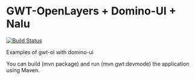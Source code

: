 # GWT-OpenLayers + Domino-UI + Nalu

[![Build Status](https://travis-ci.org/TDesjardins/gwt-ol-demo.svg?branch=master)](https://travis-ci.org/TDesjardins/gwt-ol-demo)

Examples of gwt-ol with domino-ui

You can build (mvn package) and run (mvn gwt:devmode) the application using Maven.
